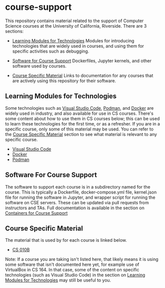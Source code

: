# course-support

This repository contains material related to the support of Computer Science courses
at the University of California, Riverside.  There are 3 sections:

- [Learning Modules for Technologies](#learning-modules-for-technologies) Modules for introducing 
technologies that are widely used in courses, and using them for specific activities such as debugging.

- [Software for Course Support](#software-for-course-support) Dockerfiles, Jupyter kernels, and other
software used by courses.

- [Course Specific Material](#course-specific-material) Links to documentation for any courses that are 
actively using this repository for their software.

## Learning Modules for Technologies

Some technologies such as <a target="_blank" rel="noopener noreferrer" href="https://code.visualstudio.com/">Visual Studio Code</a>, <a target="_blank"
rel="noopener noreferrer" href="https://podman.io/">Podman</a>, and 
<a target="_blank" rel="noopener noreferrer" href="https://docs.docker.com/get-docker/">Docker</a> are widely used in industry, and also 
available for use in CS courses. There's some content about how to use them in CS 
courses below; this can be used to learn these technologies for the first time, or 
as a refresher.  If you are in a specific course, only some of this material may be 
used.  You can refer to the [Course Specific Material](#course-specific-material) section to see 
what material is relevant to any specific course.

- [Visual Studio Code](/learning_modules/vscode/README.md)
- [Docker](/learning_modules/containers)
- [Podman](/learning_modules/containers)

## Software For Course Support

The software to support each course is in a subdirectory named for the course.  This is typically a Dockerfile, 
docker-compose.yml file, kernel.json file for running the software in Jupyter, and wrapper script for running
the software on CSE servers. These can be updated via pull requests from instructors and TAs.  Full documentation 
is available in the section on [Containers for Course Support](/containers/README.md)

## Course Specific Material

The material that is used by for each course is linked below.

- [CS 010B](/courses/cs010b/README.md)

Note: If a course you are taking isn't listed here, that likely means it is using
some software that isn't documented here yet, for example use of VirtualBox in CS 164.
In that case, some of the content on specific technologies (such as Visual Studio Code) 
in the section on [Learning Modules for Technologies](#learning-modules-for-technologies) 
may still be useful to you.


